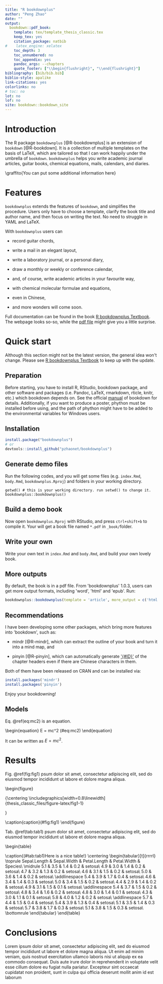```yaml
--- 
title: "R bookdownplus"
author: "Peng Zhao"
date: ""
output:
  bookdown::pdf_book:
    template: tex/template_thesis_classic.tex
    keep_tex: yes
    citation_package: natbib
#    latex_engine: xelatex
    toc_depth: 3
    toc_unnumbered: no
    toc_appendix: yes
    pandoc_args: --chapters
    quote_footer: ["\\begin{flushright}", "\\end{flushright}"]
bibliography: [bib/bib.bib]
biblio-style: apalike
link-citations: yes
colorlinks: no  
# toc: no
lot: no
lof: no
site: bookdown::bookdown_site
---
```


<!--chapter:end:index.Rmd-->

# Introduction

The R package `bookdownplus` [@R-bookdownplus] is an extension of `bookdown` [@R-bookdown]. It is a collection of
multiple templates on the basis of LaTeX, which are tailored so that I can work happily under the umbrella of `bookdown`. `bookdownplus` helps you write academic journal articles, guitar books, chemical equations, mails, calendars, and diaries.

\graffito{You can put some additional information here}

# Features

`bookdownplus` extends the features of `bookdown`, and simplifies the procedure. Users only have to choose a template, clarify the book title and author name, and then focus on writing the text. No need to struggle in YAML and LaTeX. 

With `bookdownplus` users can

-   record guitar chords,

-   write a mail in an elegant layout,

-   write a laboratory journal, or a personal diary,

-   draw a monthly or weekly or conference calendar,

-   and, of course, write academic articles in your favourite way,

-   with chemical molecular formulae and equations,

-   even in Chinese,

-   and more wonders will come soon.

Full documentation can be found in the book [R bookdownplus Textbook](https://bookdown.org/baydap/bookdownplus). The webpage looks so-so, while the [pdf file](https://bookdown.org/baydap/bookdownplus/bookdownplus.pdf) might give you a little surprise.  

# Quick start

Although this section might not be the latest version, the general idea won't change. Please see [R bookdownplus Textbook](https://bookdown.org/baydap/bookdownplus) to keep up with the update.

## Preparation

Before starting, you have to install R, RStudio, bookdown package, and
other software and packages (i.e. Pandoc, LaTeX, rmarkdown, rticle,
knitr, etc.) which bookdown depends on. See the official [manual](https://bookdown.org/yihui/bookdown/) of
bookdown for details. Additionally, if you want to produce a poster, phython must be installed before using, and the path of phython might have to be added to the environmental variables for Windows users.

## Installation

```R
install.package("bookdownplus")
# or
devtools::install_github("pzhaonet/bookdownplus")
```

## Generate demo files

Run the following codes, and you will get some files (e.g. `index.Rmd`, `body.Rmd`, `bookdownplus.Rproj`) and folders in your working directory.

```
getwd() # this is your working directory. run setwd() to change it.
bookdownplus::bookdownplus()
```

## Build a demo book

Now open `bookdownplus.Rproj` with RStudio, and press `ctrl+shift+b` to compile it. Your will get a book file named `*.pdf` in `_book/`folder.

## Write your own

Write your own text in `index.Rmd` and `body.Rmd`, and build your own lovely book.

## More outputs

By default, the book is in a pdf file. From 'bookdownplus' 1.0.3, users can get more output formats, including 'word', 'html' and 'epub'. Run:

```R
bookdownplus::bookdownplus(template = 'article', more_output = c('html', 'word', 'epub'))
```

## Recommendations

I have been developing some other packages, which bring more features into 'bookdown', such as:

- mindr [@R-mindr], which can extract the outline of your book and turn it into a mind map, and

- pinyin [@R-pinyin], which can automatically generate ['{#ID}'](https://bookdown.org/yihui/bookdown/cross-references.html) of the chapter headers even if there are Chinese characters in them.

Both of them have been released on CRAN and can be installed via:

```R
install.packages('mindr')
install.packages('pinyin')
```

Enjoy your bookdowning!

## Models

Eq. \@ref(eq:mc2) is an equation.

\begin{equation} 
E = mc^2
  (\#eq:mc2)
\end{equation} 

It can be written as $E = mc^2$.


# Results

Fig. \@ref(fig:fig1) psum dolor sit amet, consectetur adipiscing elit, sed do eiusmod tempor incididunt ut labore et dolore magna aliqua. 

\begin{figure}

{\centering \includegraphics[width=0.8\linewidth]{thesis_classic_files/figure-latex/fig1-1} 

}

\caption{caption}(\#fig:fig1)
\end{figure}

Tab. \@ref(tab:tab1) psum dolor sit amet, consectetur adipiscing elit, sed do eiusmod tempor incididunt ut labore et dolore magna aliqua. 

\begin{table}

\caption{(\#tab:tab1)Here is a nice table!}
\centering
\begin{tabular}[t]{rrrrl}
\toprule
Sepal.Length & Sepal.Width & Petal.Length & Petal.Width & Species\\
\midrule
5.1 & 3.5 & 1.4 & 0.2 & setosa\\
4.9 & 3.0 & 1.4 & 0.2 & setosa\\
4.7 & 3.2 & 1.3 & 0.2 & setosa\\
4.6 & 3.1 & 1.5 & 0.2 & setosa\\
5.0 & 3.6 & 1.4 & 0.2 & setosa\\
\addlinespace
5.4 & 3.9 & 1.7 & 0.4 & setosa\\
4.6 & 3.4 & 1.4 & 0.3 & setosa\\
5.0 & 3.4 & 1.5 & 0.2 & setosa\\
4.4 & 2.9 & 1.4 & 0.2 & setosa\\
4.9 & 3.1 & 1.5 & 0.1 & setosa\\
\addlinespace
5.4 & 3.7 & 1.5 & 0.2 & setosa\\
4.8 & 3.4 & 1.6 & 0.2 & setosa\\
4.8 & 3.0 & 1.4 & 0.1 & setosa\\
4.3 & 3.0 & 1.1 & 0.1 & setosa\\
5.8 & 4.0 & 1.2 & 0.2 & setosa\\
\addlinespace
5.7 & 4.4 & 1.5 & 0.4 & setosa\\
5.4 & 3.9 & 1.3 & 0.4 & setosa\\
5.1 & 3.5 & 1.4 & 0.3 & setosa\\
5.7 & 3.8 & 1.7 & 0.3 & setosa\\
5.1 & 3.8 & 1.5 & 0.3 & setosa\\
\bottomrule
\end{tabular}
\end{table}

# Conclusions

Lorem ipsum dolor sit amet, consectetur adipiscing elit, sed do eiusmod tempor incididunt ut labore et dolore magna aliqua. Ut enim ad minim veniam, quis nostrud exercitation ullamco laboris nisi ut aliquip ex ea commodo consequat. Duis aute irure dolor in reprehenderit in voluptate velit esse cillum dolore eu fugiat nulla pariatur. Excepteur sint occaecat cupidatat non proident, sunt in culpa qui officia deserunt mollit anim id est laborum

<!--chapter:end:body.Rmd-->

